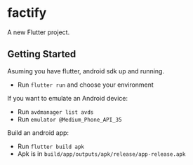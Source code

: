 # factify

A new Flutter project.

## Getting Started

Asuming you have flutter, android sdk up and running.

- Run `flutter run` and choose your environment

If you want to emulate an Android device:

- Run `avdmanager list avds`
- Run `emulator @Medium_Phone_API_35`

Build an android app:

- Run `flutter build apk`
- Apk is in `build/app/outputs/apk/release/app-release.apk`
